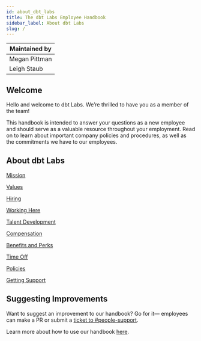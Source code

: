 ```yaml
---
id: about_dbt_labs
title: The dbt Labs Employee Handbook
sidebar_label: About dbt Labs
slug: /
---
```


| Maintained by |
|---|
| Megan Pittman |
| Leigh Staub |

## Welcome
Hello and welcome to dbt Labs. We’re thrilled to have you as a member of the team!

This handbook is intended to answer your questions as a new employee and should serve as a valuable resource throughout your employment. Read on to learn about important company policies and procedures, as well as the commitments we have to our employees.

## About dbt Labs
[Mission](mission.md) 

[Values](values.md)

[Hiring](hiring.md)

[Working Here](working_here.md)

[Talent Development](talent_development.md)

[Compensation](compensation.md)

[Benefits and Perks](benefits.md)

[Time Off](time_off.md)

[Policies](policies.md)

[Getting Support](getting_support.md)

## Suggesting Improvements
Want to suggest an improvement to our handbook? Go for it— employees can make a PR or submit a [ticket to #people-support](https://www.notion.so/dbtlabs/How-to-Ask-a-People-Question-a17443c3b92346b185ca4b4c266497df?pvs=4). 

Learn more about how to use our handbook [here](https://www.notion.so/dbtlabs/Employee-Handbook-Overview-f0b1099a6e864853915deff0eae4013e?pvs=4).
